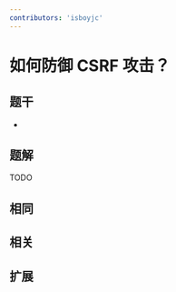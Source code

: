 ```yaml
---
contributors: 'isboyjc'
---
```


# 如何防御 CSRF 攻击？


## 题干

- 



## 题解

<!-- ::: details 点我查看题解 -->

  TODO

<!-- ::: -->



## 相同


## 相关


## 扩展

